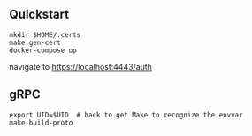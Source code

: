 
## Quickstart

	mkdir $HOME/.certs
	make gen-cert
	docker-compose up

navigate to [https://localhost:4443/auth](https://localhost:8080/auth)

## gRPC

    export UID=$UID  # hack to get Make to recognize the envvar
    make build-proto

